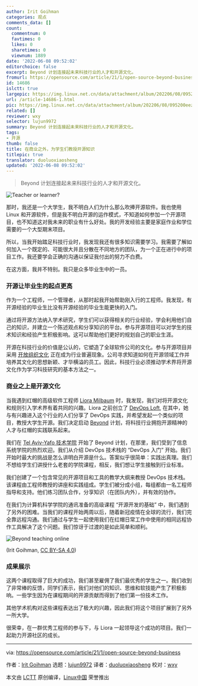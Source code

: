```yaml
---
author: Irit Goihman
categories: 观点
comments_data: []
count:
  commentnum: 0
  favtimes: 0
  likes: 0
  sharetimes: 0
  viewnum: 1889
date: '2022-06-08 09:52:02'
editorchoice: false
excerpt: Beyond 计划连接起未来科技行业的人才和开源文化。
fromurl: https://opensource.com/article/21/1/open-source-beyond-business
id: 14686
islctt: true
largepic: https://img.linux.net.cn/data/attachment/album/202206/08/095200eezhuq7ssd4x4d66.jpg
url: /article-14686-1.html
pic: https://img.linux.net.cn/data/attachment/album/202206/08/095200eezhuq7ssd4x4d66.jpg.thumb.jpg
related: []
reviewer: wxy
selector: lujun9972
summary: Beyond 计划连接起未来科技行业的人才和开源文化。
tags:
- 开源
thumb: false
title: 在商业之外，为学生们教授开源知识
titlepic: true
translator: duoluoxiaosheng
updated: '2022-06-08 09:52:02'
---
```



> 
> Beyond 计划连接起未来科技行业的人才和开源文化。
> 
> 
> 


![](/data/attachment/album/202206/08/095200eezhuq7ssd4x4d66.jpg "Teacher or learner?")


那时，我还是一个大学生，我不明白人们为什么那么吹捧开源软件。我也使用 Linux 和开源软件，但是我不明白开源的运作模式，不知道如何参加一个开源项目，也不知道这对我未来的职业有什么好处。我的开发经验主要是家庭作业和学位需要的一个大型期末项目。


所以，当我开始踏足科技行业时，我发现我还有很多知识需要学习。我需要了解如何加入一个既定的、可能很大并且分散在不同地方的团队，为一个正在进行中的项目工作。我还要学会正确的沟通以保证我付出的努力不白费。


在这方面，我并不特别。我只是众多毕业生中的一员。


### 开源让毕业生的起点更高


作为一个工程师，一个管理者，从那时起我开始帮助刚入行的工程师。我发现，有开源经验的毕业生比没有开源经验的毕业生能更快的入门。


通过将开源方法纳入学术研究，学生们可以获得相关的行业经验，学会利用他们自己的知识，并建立一个陈述观点和分享知识的平台。参与开源项目可以对学生的技术知识和经验产生积极影响。这可以帮助他们更好的规划自己的职业生涯。


开源在科技行业的价值是公认的，它塑造了全球软件公司的文化。参与开源项目并采用 [开放组织文化](https://opensource.com/open-organization/resources/open-org-definition) 正在成为行业普遍现象。公司寻求知道如何在开源领域工作并培养其文化的思想新颖、才华横溢的员工。因此，科技行业必须推动学术界将开源文化作为学习科技研究的基本方法之一。


### 商业之上是开源文化


当我遇到红帽的高级软件工程师 [Liora Milbaum](https://www.linkedin.com/in/lioramilbaum) 时，我发现，我们对将开源文化和规则引入学术界有着共同的兴趣。Liora 之前创立了 [DevOps Loft](https://www.devopsloft.io/), 在其中，她与有兴趣进入这个行业的人们分享了 DevOps 实践，并希望发起一个类似的项目，教授大学生开源。我们决定启动 [Beyond](https://research.redhat.com/blog/2020/05/24/open-source-development-course-and-devops-methodology/) 计划，将科技行业拥抱开源精神的人才与红帽的实践联系起来。


我们在 [Tel Aviv-Yafo 技术学院](https://www.int.mta.ac.il/) 开始了 Beyond 计划，在那里，我们受到了信息系统学院的热烈欢迎。我们从介绍 DevOps 技术栈的 “DevOps 入门” 开始。我们开始时最大的挑战是怎么讲明白开源是什么。答案似乎很简单：实践出真理。我们不想给学生们讲授什么老套的学院课程，相反，我们想让学生接触到行业标准。


我们创建了一个包含常见的开源项目和工具的教学大纲来教授 DevOps 技术栈。该课程由工程师教授的讲座和实践组成。学生们被分成小组，每组都由一名工程师指导和支持。他们练习团队合作，分享知识（在团队内外），并有效的协作。


在我们为计算机科学学院的通讯准备的高级课程 “开源开发的基础” 中，我们遇到了另外的困难。当我们的课程开始两周以后，随着新冠疫情在全球的流行，我们完全靠远程沟通。我们通过与学生一起使用我们在红帽日常工作中使用的相同远程协作工具解决了这个问题。我们惊讶于过渡的是如此简单和顺利。


![Beyond teaching online](/data/attachment/album/202206/08/095203z9l8p8oxbwola9h8.png "Beyond teaching online")


(Irit Goihman, [CC BY-SA 4.0](https://creativecommons.org/licenses/by-sa/4.0/))


### 成果展示


这两个课程取得了巨大的成功，我们甚至雇佣了我们最优秀的学生之一。我们收到了非常棒的反馈，同学们表示，我们对他们的知识、思维和软技能产生了积极影响。一些学生因为在课程期间的开源贡献而得到了他们第一份技术工作。


其他学术机构对这些课程表达出了极大的兴趣，因此我们将这个项目扩展到了另外一所大学。


很荣幸，在一群优秀工程师的参与下，与 Liora 一起领导这个成功的项目。我们一起助力开源社区的成长。




---


via: <https://opensource.com/article/21/1/open-source-beyond-business>


作者：[Irit Goihman](https://opensource.com/users/iritgoihman) 选题：[lujun9972](https://github.com/lujun9972) 译者：[duoluoxiaosheng](https://github.com/duoluoxiaosheng) 校对：[wxy](https://github.com/wxy)


本文由 [LCTT](https://github.com/LCTT/TranslateProject) 原创编译，[Linux中国](https://linux.cn/) 荣誉推出